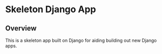 # Skeleton Django App

## Overview
This is a skeleton app built on Django for aiding building out new Django apps.
